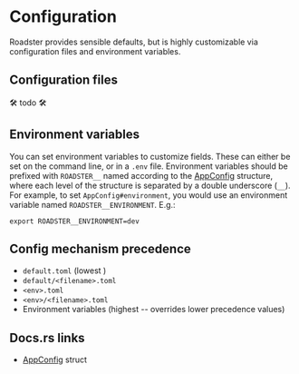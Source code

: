 # Configuration

<!--Todo: Mention Environment::Custom variant-->
<!--Todo: Mention multiple file formats-->
<!--Todo: Mention overriding via env vars-->

Roadster provides sensible defaults, but is highly customizable via configuration files and environment variables.

## Configuration files

🛠️ todo 🛠️

## Environment variables

You can set environment variables to customize fields. These can either be set on the command line, or in a `.env` file.
Environment variables should be prefixed with `ROADSTER__` named according to
the [AppConfig](https://docs.rs/roadster/latest/roadster/config/struct.AppConfig.html) structure, where each level of
the structure is separated by a double underscore (`__`). For example, to set `AppConfig#environment`, you would use an
environment variable named `ROADSTER__ENVIRONMENT`. E.g.:

```shell
export ROADSTER__ENVIRONMENT=dev
```

## Config mechanism precedence

<!--Todo: Double check-->

- `default.toml` (lowest )
- `default/<filename>.toml`
- `<env>.toml`
- `<env>/<filename>.toml`
- Environment variables (highest -- overrides lower precedence values)

## Docs.rs links

- [AppConfig](https://docs.rs/roadster/latest/roadster/config/struct.AppConfig.html) struct